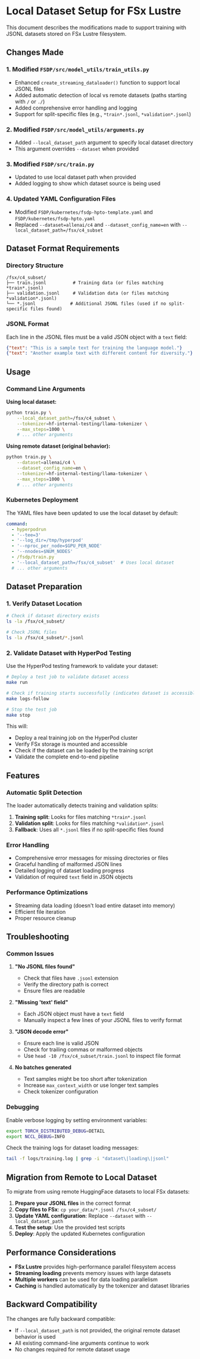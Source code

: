 # Local Dataset Setup for FSx Lustre

This document describes the modifications made to support training with JSONL datasets stored on FSx Lustre filesystem.

## Changes Made

### 1. Modified `FSDP/src/model_utils/train_utils.py`

- Enhanced `create_streaming_dataloader()` function to support local JSONL files
- Added automatic detection of local vs remote datasets (paths starting with `/` or `./`)
- Added comprehensive error handling and logging
- Support for split-specific files (e.g., `*train*.jsonl`, `*validation*.jsonl`)

### 2. Modified `FSDP/src/model_utils/arguments.py`

- Added `--local_dataset_path` argument to specify local dataset directory
- This argument overrides `--dataset` when provided

### 3. Modified `FSDP/src/train.py`

- Updated to use local dataset path when provided
- Added logging to show which dataset source is being used

### 4. Updated YAML Configuration Files

- Modified `FSDP/kubernetes/fsdp-hpto-template.yaml` and `FSDP/kubernetes/fsdp-hpto.yaml`
- Replaced `--dataset=allenai/c4` and `--dataset_config_name=en` with `--local_dataset_path=/fsx/c4_subset`

## Dataset Format Requirements

### Directory Structure
```
/fsx/c4_subset/
├── train.jsonl          # Training data (or files matching *train*.jsonl)
├── validation.jsonl     # Validation data (or files matching *validation*.jsonl)
└── *.jsonl             # Additional JSONL files (used if no split-specific files found)
```

### JSONL Format
Each line in the JSONL files must be a valid JSON object with a `text` field:

```json
{"text": "This is a sample text for training the language model."}
{"text": "Another example text with different content for diversity."}
```

## Usage

### Command Line Arguments

**Using local dataset:**
```bash
python train.py \
    --local_dataset_path=/fsx/c4_subset \
    --tokenizer=hf-internal-testing/llama-tokenizer \
    --max_steps=1000 \
    # ... other arguments
```

**Using remote dataset (original behavior):**
```bash
python train.py \
    --dataset=allenai/c4 \
    --dataset_config_name=en \
    --tokenizer=hf-internal-testing/llama-tokenizer \
    --max_steps=1000 \
    # ... other arguments
```

### Kubernetes Deployment

The YAML files have been updated to use the local dataset by default:

```yaml
command:
  - hyperpodrun
  - '--tee=3'
  - '--log_dir=/tmp/hyperpod'
  - '--nproc_per_node=$GPU_PER_NODE'
  - '--nnodes=$NUM_NODES'
  - /fsdp/train.py
  - '--local_dataset_path=/fsx/c4_subset'  # Uses local dataset
  # ... other arguments
```

## Dataset Preparation

### 1. Verify Dataset Location
```bash
# Check if dataset directory exists
ls -la /fsx/c4_subset/

# Check JSONL files
ls -la /fsx/c4_subset/*.jsonl
```

### 2. Validate Dataset with HyperPod Testing
Use the HyperPod testing framework to validate your dataset:

```bash
# Deploy a test job to validate dataset access
make run

# Check if training starts successfully (indicates dataset is accessible)
make logs-follow

# Stop the test job
make stop
```

This will:
- Deploy a real training job on the HyperPod cluster
- Verify FSx storage is mounted and accessible
- Check if the dataset can be loaded by the training script
- Validate the complete end-to-end pipeline

## Features

### Automatic Split Detection
The loader automatically detects training and validation splits:

1. **Training split**: Looks for files matching `*train*.jsonl`
2. **Validation split**: Looks for files matching `*validation*.jsonl`
3. **Fallback**: Uses all `*.jsonl` files if no split-specific files found

### Error Handling
- Comprehensive error messages for missing directories or files
- Graceful handling of malformed JSON lines
- Detailed logging of dataset loading progress
- Validation of required `text` field in JSON objects

### Performance Optimizations
- Streaming data loading (doesn't load entire dataset into memory)
- Efficient file iteration
- Proper resource cleanup

## Troubleshooting

### Common Issues

1. **"No JSONL files found"**
   - Check that files have `.jsonl` extension
   - Verify the directory path is correct
   - Ensure files are readable

2. **"Missing 'text' field"**
   - Each JSON object must have a `text` field
   - Manually inspect a few lines of your JSONL files to verify format

3. **"JSON decode error"**
   - Ensure each line is valid JSON
   - Check for trailing commas or malformed objects
   - Use `head -10 /fsx/c4_subset/train.jsonl` to inspect file format

4. **No batches generated**
   - Text samples might be too short after tokenization
   - Increase `max_context_width` or use longer text samples
   - Check tokenizer configuration

### Debugging

Enable verbose logging by setting environment variables:
```bash
export TORCH_DISTRIBUTED_DEBUG=DETAIL
export NCCL_DEBUG=INFO
```

Check the training logs for dataset loading messages:
```bash
tail -f logs/training.log | grep -i "dataset\|loading\|jsonl"
```

## Migration from Remote to Local Dataset

To migrate from using remote HuggingFace datasets to local FSx datasets:

1. **Prepare your JSONL files** in the correct format
2. **Copy files to FSx**: `cp your_data/*.jsonl /fsx/c4_subset/`
3. **Update YAML configuration**: Replace `--dataset` with `--local_dataset_path`
4. **Test the setup**: Use the provided test scripts
5. **Deploy**: Apply the updated Kubernetes configuration

## Performance Considerations

- **FSx Lustre** provides high-performance parallel filesystem access
- **Streaming loading** prevents memory issues with large datasets
- **Multiple workers** can be used for data loading parallelism
- **Caching** is handled automatically by the tokenizer and dataset libraries

## Backward Compatibility

The changes are fully backward compatible:
- If `--local_dataset_path` is not provided, the original remote dataset behavior is used
- All existing command-line arguments continue to work
- No changes required for remote dataset usage